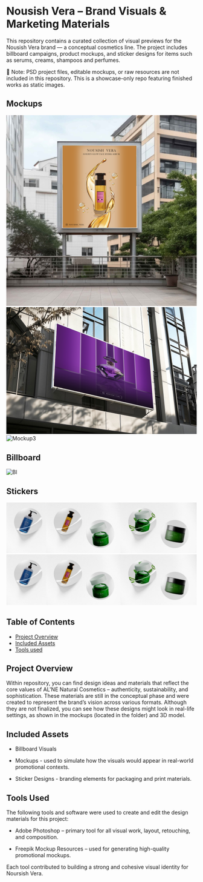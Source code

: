 # Nousish Vera – Brand Visuals & Marketing Materials

This repository contains a curated collection of visual previews for the Nousish Vera brand — a conceptual cosmetics line. The project includes billboard campaigns, product mockups, and sticker designs for items such as serums, creams, shampoos and perfumes.

🛑 Note: PSD project files, editable mockups, or raw resources are not included in this repository. This is a showcase-only repo featuring finished works as static images.

## Mockups 
![Mockup1](https://raw.githubusercontent.com/nejrariizviic/Nousish-Vera-Brand-Visuals/refs/heads/main/Mockups/mockup1.png)
![Mockup2](https://raw.githubusercontent.com/nejrariizviic/Nousish-Vera-Brand-Visuals/refs/heads/main/Mockups/mockup3.png)
![Mockup3](https://github.com/nejrariizviic/Nousish-Vera-Brand-Visuals/blob/main/Mockups/mockup2.png)

## Billboard
![Bl](https://raw.githubusercontent.com/nejrariizviic/Nousish-Vera-Brand-Visuals/refs/heads/main/Assets/Billboards/Billboard3.png)

## Stickers
![Sticker1](https://raw.githubusercontent.com/nejrariizviic/Nousish-Vera-Brand-Visuals/refs/heads/main/Mockups/stickers.png)
![Sticker1](https://raw.githubusercontent.com/nejrariizviic/Nousish-Vera-Brand-Visuals/refs/heads/main/Mockups/stickers.png)



## Table of Contents  
- [Project Overview](#project-overview)  
- [Included Assets](#included-assets)  
- [Tools used](#tools-used)


## Project Overview

Within repository, you can find design ideas and materials that reflect the core values of AL'NE Natural Cosmetics – authenticity, sustainability, and sophistication. These materials are still in the conceptual phase and were created to represent the brand’s vision across various formats. Although they are not finalized, you can see how these designs might look in real-life settings, as shown in the mockups (located in the folder) and 3D model.



## Included Assets

- Billboard Visuals

- Mockups - used to simulate how the visuals would appear in real-world promotional contexts.

- Sticker Designs - branding elements for packaging and print materials.


## Tools Used
The following tools and software were used to create and edit the design materials for this project:

- Adobe Photoshop – primary tool for all visual work, layout, retouching, and composition.

- Freepik Mockup Resources – used for generating high-quality promotional mockups.
  
Each tool contributed to building a strong and cohesive visual identity for Noursish Vera.



